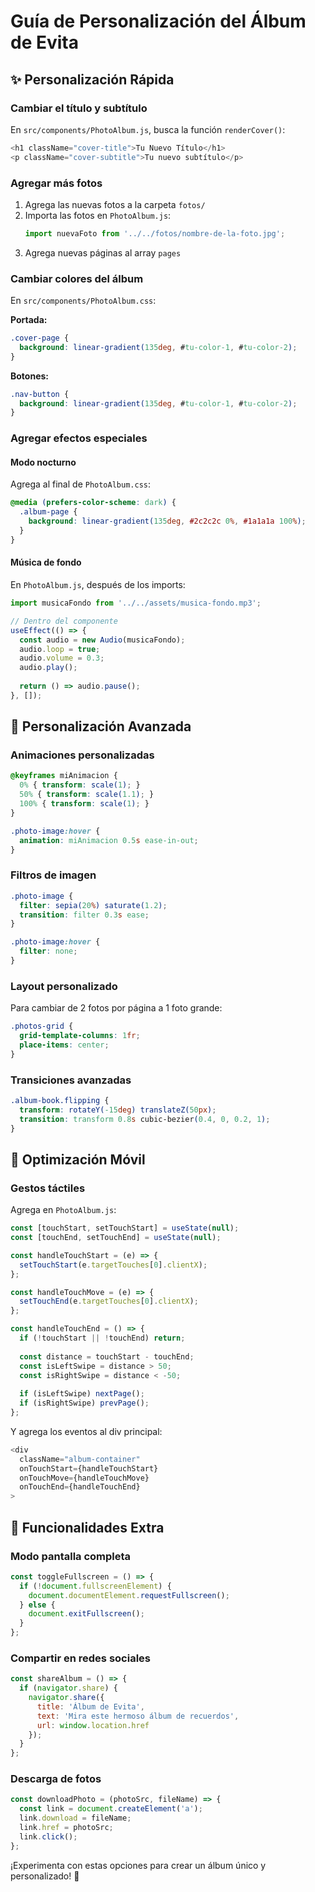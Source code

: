 # Guía de Personalización del Álbum de Evita

## ✨ Personalización Rápida

### Cambiar el título y subtítulo
En `src/components/PhotoAlbum.js`, busca la función `renderCover()`:

```javascript
<h1 className="cover-title">Tu Nuevo Título</h1>
<p className="cover-subtitle">Tu nuevo subtítulo</p>
```

### Agregar más fotos
1. Agrega las nuevas fotos a la carpeta `fotos/`
2. Importa las fotos en `PhotoAlbum.js`:
   ```javascript
   import nuevaFoto from '../../fotos/nombre-de-la-foto.jpg';
   ```
3. Agrega nuevas páginas al array `pages`

### Cambiar colores del álbum
En `src/components/PhotoAlbum.css`:

**Portada:**
```css
.cover-page {
  background: linear-gradient(135deg, #tu-color-1, #tu-color-2);
}
```

**Botones:**
```css
.nav-button {
  background: linear-gradient(135deg, #tu-color-1, #tu-color-2);
}
```

### Agregar efectos especiales

#### Modo nocturno
Agrega al final de `PhotoAlbum.css`:
```css
@media (prefers-color-scheme: dark) {
  .album-page {
    background: linear-gradient(135deg, #2c2c2c 0%, #1a1a1a 100%);
  }
}
```

#### Música de fondo
En `PhotoAlbum.js`, después de los imports:
```javascript
import musicaFondo from '../../assets/musica-fondo.mp3';

// Dentro del componente
useEffect(() => {
  const audio = new Audio(musicaFondo);
  audio.loop = true;
  audio.volume = 0.3;
  audio.play();
  
  return () => audio.pause();
}, []);
```

## 🎨 Personalización Avanzada

### Animaciones personalizadas
```css
@keyframes miAnimacion {
  0% { transform: scale(1); }
  50% { transform: scale(1.1); }
  100% { transform: scale(1); }
}

.photo-image:hover {
  animation: miAnimacion 0.5s ease-in-out;
}
```

### Filtros de imagen
```css
.photo-image {
  filter: sepia(20%) saturate(1.2);
  transition: filter 0.3s ease;
}

.photo-image:hover {
  filter: none;
}
```

### Layout personalizado
Para cambiar de 2 fotos por página a 1 foto grande:
```css
.photos-grid {
  grid-template-columns: 1fr;
  place-items: center;
}
```

### Transiciones avanzadas
```css
.album-book.flipping {
  transform: rotateY(-15deg) translateZ(50px);
  transition: transform 0.8s cubic-bezier(0.4, 0, 0.2, 1);
}
```

## 📱 Optimización Móvil

### Gestos táctiles
Agrega en `PhotoAlbum.js`:
```javascript
const [touchStart, setTouchStart] = useState(null);
const [touchEnd, setTouchEnd] = useState(null);

const handleTouchStart = (e) => {
  setTouchStart(e.targetTouches[0].clientX);
};

const handleTouchMove = (e) => {
  setTouchEnd(e.targetTouches[0].clientX);
};

const handleTouchEnd = () => {
  if (!touchStart || !touchEnd) return;
  
  const distance = touchStart - touchEnd;
  const isLeftSwipe = distance > 50;
  const isRightSwipe = distance < -50;
  
  if (isLeftSwipe) nextPage();
  if (isRightSwipe) prevPage();
};
```

Y agrega los eventos al div principal:
```javascript
<div 
  className="album-container"
  onTouchStart={handleTouchStart}
  onTouchMove={handleTouchMove}
  onTouchEnd={handleTouchEnd}
>
```

## 🔧 Funcionalidades Extra

### Modo pantalla completa
```javascript
const toggleFullscreen = () => {
  if (!document.fullscreenElement) {
    document.documentElement.requestFullscreen();
  } else {
    document.exitFullscreen();
  }
};
```

### Compartir en redes sociales
```javascript
const shareAlbum = () => {
  if (navigator.share) {
    navigator.share({
      title: 'Álbum de Evita',
      text: 'Mira este hermoso álbum de recuerdos',
      url: window.location.href
    });
  }
};
```

### Descarga de fotos
```javascript
const downloadPhoto = (photoSrc, fileName) => {
  const link = document.createElement('a');
  link.download = fileName;
  link.href = photoSrc;
  link.click();
};
```

¡Experimenta con estas opciones para crear un álbum único y personalizado! 🎉 
